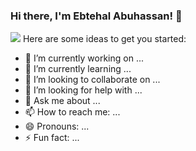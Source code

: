 ### Hi there, I'm Ebtehal Abuhassan! 👋


<img  src="https://export-download.canva.com/DaWQ0/DAFd8cDaWQ0/7/0/0001-1331806823.png?X-Amz-Algorithm=AWS4-HMAC-SHA256&X-Amz-Credential=AKIAJHKNGJLC2J7OGJ6Q%2F20230322%2Fus-east-1%2Fs3%2Faws4_request&X-Amz-Date=20230322T144206Z&X-Amz-Expires=15805&X-Amz-Signature=9cf7d79981343eb3561cb735447e49d72c0c045ffed8bff49881c5e1b58bd6b9&X-Amz-SignedHeaders=host&response-content-disposition=attachment%3B%20filename%2A%3DUTF-8%27%27Navy%2520Geometric%2520Technology%2520LinkedIn%2520Banner.png&response-expires=Wed%2C%2022%20Mar%202023%2019%3A05%3A31%20GMT"  >
Here are some ideas to get you started:

- 🔭 I’m currently working on ...
- 🌱 I’m currently learning ...
- 👯 I’m looking to collaborate on ...
- 🤔 I’m looking for help with ...
- 💬 Ask me about ...
- 📫 How to reach me: ...
- 😄 Pronouns: ...
- ⚡ Fun fact: ...

